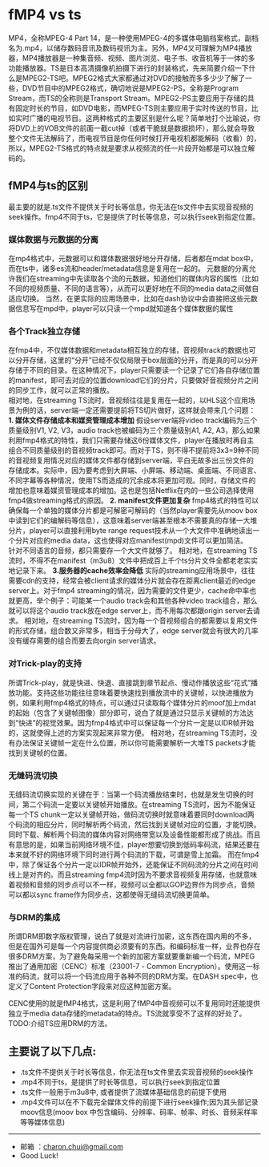 # fMP4 vs ts

MP4，全称MPEG-4 Part  14，是一种使用MPEG-4的多媒体电脑档案格式，副档名为.mp4，以储存数码音讯及数码视讯为主。另外，MP4又可理解为MP4播放器，MP4播放器是一种集音频、视频、图片浏览、电子书、收音机等于一体的多功能播放器。TS是日本高清摄像机拍摄下进行的封装格式，先来简要介绍一下什么是MPEG2-TS吧。MPEG2格式大家都通过对DVD的接触而多多少少了解了一些，DVD节目中的MPEG2格式，确切地说是MPEG2-PS，全称是Program Stream，而TS的全称则是Transport  Stream。MPEG2-PS主要应用于存储的具有固定时长的节目，如DVD电影，而MPEG-TS则主要应用于实时传送的节目，比如实时广播的电视节目。这两种格式的主要区别是什么呢？简单地打个比喻说，你将DVD上的VOB文件的前面一截cut掉（或者干脆就是数据损坏），那么就会导致整个文件无法解码了，而电视节目是你任何时候打开电视机都能解码（收看）的，所以，MPEG2-TS格式的特点就是要求从视频流的任一片段开始都是可以独立解码的。



## fMP4与ts的区别

最主要的就是.ts文件不提供关于时长等信息，你无法在ts文件中去实现音视频的seek操作。fmp4不同于ts，它是提供了时长等信息，可以执行seek到指定位置。



### 媒体数据与元数据的分离

在mp4格式中，元数据可以和媒体数据很好地分开存储，后者都在mdat box中，而在ts中，诸多es流和header/metadata信息是复用在一起的。 
元数据的分离允许我们在streaming中先读取各个流的元数据，知道他们的媒体内容的属性（比如不同的视频质量、不同的语言等），从而可以更好地在不同的media data之间做自适应切换。 
当然，在更实际的应用场景中，比如在dash协议中会直接把这些元数据信息写在mpd中，player可以只读一个mpd就知道各个媒体数据的属性

### 各个Track独立存储

在fmp4中，不仅媒体数据和metadata相互独立的存储，音视频track的数据也可以分开存储，这里的“分开”已经不仅仅局限于box层面的分开，而是真的可以分开存储于不同的目录。在这种情况下，player只需要读一个记录了它们各自存储位置的manifest，即可去对应的位置download它们的分片，只要做好音视频分片之间的同步工作，就可以正常的播放。     
相对地，在streaming TS流时，音视频往往是复用在一起的，以HLS这个应用场景为例的话，server端一定还需要提前将TS切片做好，这样就会带来几个问题：      
**1. 媒体文件存储成本和媒资管理成本增加** 
假设server端将video track编码为三个质量级别V1, V2, V3，audio track也被编码为三个质量级别A1, A2,  A3，那么如果利用fmp4格式的特性，我们只需要存储这6份媒体文件，player在播放时再自主组合不同质量级别的音视频track即可。而对于TS，则不得不提前将3x3=9种不同的音视频复用情况对应的媒体文件都存储到server端，平白无故多出三份文件的存储成本。实际中，因为要考虑到大屏端、小屏端、移动端、桌面端、不同语言、不同字幕等各种情况，使用TS而造成的冗余成本将更加可观。同时，存储文件的增加也意味着媒资管理成本的增加。这也是包括Netflix在内的一些公司选择使用fmp4做streaming格式的原因。 
**2. manifest文件更加复杂** 
fmp4格式的特性可以确保每一个单独的媒体分片都是可解密可解码的（当然player需要先从moov box中读到它们的编解码等信息），这意味着server端甚至根本不需要真的存储一大堆分片，player可以直接利用byte range  request技术从一个大文件中准确地读出一个分片对应的media data，这也使得对应manifest(mpd)文件可以更加简洁。   
针对不同语言的音频，都只需要存一个大文件就够了。 
相对地，在streaming TS流时，不得不在manifest（m3u8）文件中把成百上千个ts分片文件全都老老实实地记录下来。 
**3.服务器的cache效率会降低** 
实际的streaming应用场景中，往往需要cdn的支持，经常会被client请求的媒体分片就会存在距离client最近的edge server上。对于fmp4 streaming的情况，因为需要的文件更少，cache命中率也就更高，举个例子：可能某一个audio  track会和其他各种video track组合，那么就可以将这个audio track放在edge server上，而不用每次都跟origin server去请求。 
相对地，在streaming TS流时，因为每一个音视频组合的都需要以复用文件的形式存储，组合数又非常多，相当于分母大了，edge server就会有很大的几率没有缓存需要的组合而要去向orgin server请求。

### 对Trick-play的支持

所谓Trick-play，就是快进、快退、直接跳到章节起点、慢动作播放这些“花式”播放功能。支持这些功能往往意味着要快速找到播放流中的关键帧，以快进播放为例，如果利用fmp4格式的特点，可以通过只读取每个媒体分片的moof加上mdat的起始（包含了关键帧图像）部分即可，说白了就是通过只显示关键帧的方法达到“快进”的视觉效果。因为fmp4格式中可以保证每一个分片一定是以IDR帧开始的，这就使得上述的方案实现起来非常方便。 
相对地，在streaming TS流时，没有办法保证关键帧一定在什么位置，所以你可能需要解析一大堆TS packets才能找到关键帧的位置。

### 无缝码流切换

无缝码流切换实现的关键在于：当第一个码流播放结束时，也就是发生切换的时间，第二个码流一定要以关键帧开始播放。在streaming TS流时，因为不能保证每一个TS  chunk一定以关键帧开始，做码流切换时就意味着要同时download两个码流的相应分片，同时解析两个码流，然后找到关键帧对应的位置，才能切换。同时下载、解析两个码流的媒体内容对网络带宽以及设备性能都形成了挑战。而且有意思的是，如果当前网络环境不佳，player想要切换到低码率码流，结果还要在本来就不好的网络环境下同时进行两个码流的下载，可谓是雪上加霜。 
而在fmp4中，除了保证各个分片一定以IDR帧开始外，还能保证不同码流的分片之间在时间线上是对齐的。而且streaming fmp4流时因为不要求音视频复用存储，也就意味着视频和音频的同步点可以不一样，视频可以全都以GOP边界作为同步点，音频可以都以sync frame作为同步点，这都使得无缝码流切换更简单。 

### 与DRM的集成

所谓DRM即数字版权管理，说白了就是对流进行加密，这东西在国内用的不多，但是在国外可是每一个内容提供商必须要有的东西。和编码标准一样，业界也存在很多DRM方案，为了避免每采用一个新的加密方案就要重新编一个码流，MPEG推出了通用加密（CENC）标准（23001-7 - Common Encryption）。使用这一标准的码流，就可以将一个码流应用于各种不同的DRM方案。在DASH  spec中，也定义了Content Protection字段来对应这种加密方案。 

CENC使用的就是fMP4格式，这是利用了fMP4中音视频可以不复用同时还能提供独立于media data存储的metadata的特点。TS流就享受不了这样的好处了。TODO:介绍TS应用DRM的方法。





## 主要说了以下几点:

- .ts文件不提供关于时长等信息，你无法在ts文件里去实现音视频的seek操作
- .mp4不同于ts，是提供了时长等信息，可以执行seek到指定位置
- .ts文件一般用于m3u8中, 或者提供了流媒体基础信息的前提下使用
- .mp4文件可以在不下载完全媒体文件的前提下进行seek操作;因为其头部记录moov信息(moov box 中包含编码、分辨率、码率、帧率、时长、音频采样率等等媒体信息)



---

- 邮箱 ：charon.chui@gmail.com  
- Good Luck! 
